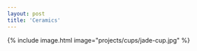 ```yaml
---
layout: post
title: 'Ceramics'
---
```


<!-- Gotta use format below for images for Projects -->
{% include image.html image="projects/cups/jade-cup.jpg" %}
